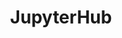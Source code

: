 ---
layout: default
title: JupyterHub
nav_order: 10
has_children: true
description: ""
permalink: /jupyterhub
---